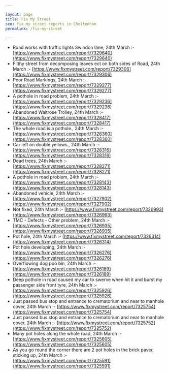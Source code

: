 ```yaml
---

layout: page
title: Fix My Street
seo: fix my street reports in Cheltenham
permalink: /fix-my-street

---
```


<!-- fix_marker starts -->

- Road works with traffic lights Swindon lane, 24th March :- [https://www.fixmystreet.com/report/7329640](https://www.fixmystreet.com/report/7329640)
- Filthy street from decomposing leaves ect on both sides of Road, 24th March :- [https://www.fixmystreet.com/report/7329306](https://www.fixmystreet.com/report/7329306)
- Poor Road Markings, 24th March :- [https://www.fixmystreet.com/report/7329277](https://www.fixmystreet.com/report/7329277)
- A pothole in road problem, 24th March :- [https://www.fixmystreet.com/report/7329236](https://www.fixmystreet.com/report/7329236)
- Abandoned Waitrose Trolley, 24th March :- [https://www.fixmystreet.com/report/7328417](https://www.fixmystreet.com/report/7328417)
- The whole road is a pothole., 24th March :- [https://www.fixmystreet.com/report/7328360](https://www.fixmystreet.com/report/7328360)
- Car left on double yellows., 24th March :- [https://www.fixmystreet.com/report/7328316](https://www.fixmystreet.com/report/7328316)
- Dead trees, 24th March :- [https://www.fixmystreet.com/report/7328271](https://www.fixmystreet.com/report/7328271)
- A pothole in road problem, 24th March :- [https://www.fixmystreet.com/report/7328143](https://www.fixmystreet.com/report/7328143)
- Abandoned vehicle, 24th March :- [https://www.fixmystreet.com/report/7327902](https://www.fixmystreet.com/report/7327902)
- Not fixed, 24th March :- [https://www.fixmystreet.com/report/7326993](https://www.fixmystreet.com/report/7326993)
- TMC - Defects - Other problem, 24th March :- [https://www.fixmystreet.com/report/7326935](https://www.fixmystreet.com/report/7326935)
- Pot hole, 24th March :- [https://www.fixmystreet.com/report/7326314](https://www.fixmystreet.com/report/7326314)
- Pot hole developing, 24th March :- [https://www.fixmystreet.com/report/7326276](https://www.fixmystreet.com/report/7326276)
- Overflowing dog poo bin, 24th March :- [https://www.fixmystreet.com/report/7326189](https://www.fixmystreet.com/report/7326189)
- Deep pothole in road caused my car to swerve when hit it and burst my passenger side front tyre, 24th March :- [https://www.fixmystreet.com/report/7325926](https://www.fixmystreet.com/report/7325926)
- Just passed bus stop and entrance to crematorium and near to manhole cover, 24th March :- [https://www.fixmystreet.com/report/7325754](https://www.fixmystreet.com/report/7325754)
- Just passed bus stop and entrance to crematorium and near to manhole cover, 24th March :- [https://www.fixmystreet.com/report/7325752](https://www.fixmystreet.com/report/7325752)
- Many pot holes along the whole road, 24th March :- [https://www.fixmystreet.com/report/7325605](https://www.fixmystreet.com/report/7325605)
- As you go round the corner there are 2 pot holes in the brick paver, sticking up, 24th March :- [https://www.fixmystreet.com/report/7325591](https://www.fixmystreet.com/report/7325591)

<!-- fix_marker ends -->